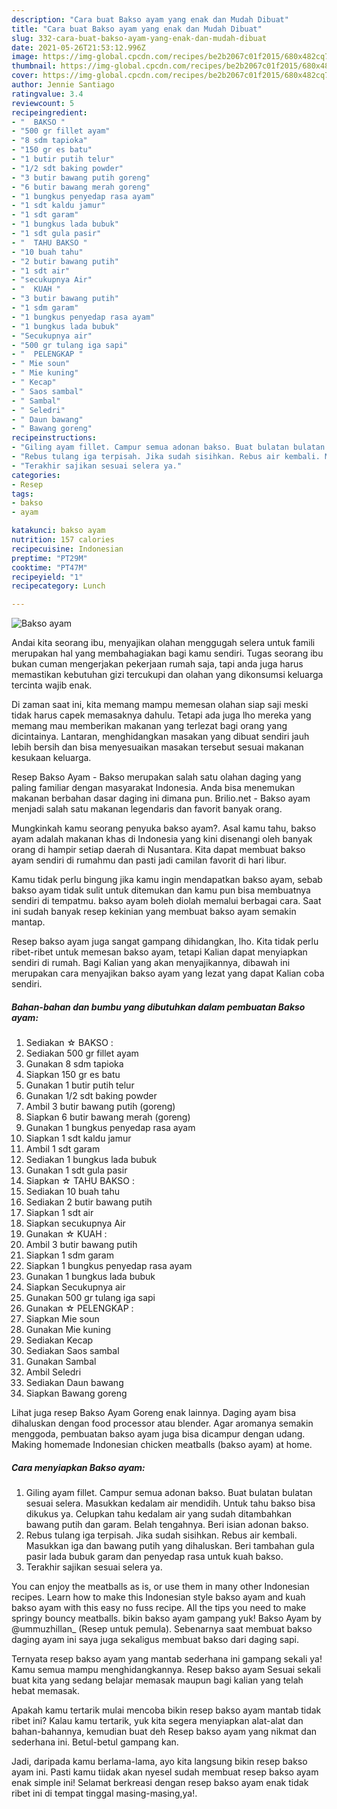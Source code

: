 ```yaml
---
description: "Cara buat Bakso ayam yang enak dan Mudah Dibuat"
title: "Cara buat Bakso ayam yang enak dan Mudah Dibuat"
slug: 332-cara-buat-bakso-ayam-yang-enak-dan-mudah-dibuat
date: 2021-05-26T21:53:12.996Z
image: https://img-global.cpcdn.com/recipes/be2b2067c01f2015/680x482cq70/bakso-ayam-foto-resep-utama.jpg
thumbnail: https://img-global.cpcdn.com/recipes/be2b2067c01f2015/680x482cq70/bakso-ayam-foto-resep-utama.jpg
cover: https://img-global.cpcdn.com/recipes/be2b2067c01f2015/680x482cq70/bakso-ayam-foto-resep-utama.jpg
author: Jennie Santiago
ratingvalue: 3.4
reviewcount: 5
recipeingredient:
- "  BAKSO "
- "500 gr fillet ayam"
- "8 sdm tapioka"
- "150 gr es batu"
- "1 butir putih telur"
- "1/2 sdt baking powder"
- "3 butir bawang putih goreng"
- "6 butir bawang merah goreng"
- "1 bungkus penyedap rasa ayam"
- "1 sdt kaldu jamur"
- "1 sdt garam"
- "1 bungkus lada bubuk"
- "1 sdt gula pasir"
- "  TAHU BAKSO "
- "10 buah tahu"
- "2 butir bawang putih"
- "1 sdt air"
- "secukupnya Air"
- "  KUAH "
- "3 butir bawang putih"
- "1 sdm garam"
- "1 bungkus penyedap rasa ayam"
- "1 bungkus lada bubuk"
- "Secukupnya air"
- "500 gr tulang iga sapi"
- "  PELENGKAP "
- " Mie soun"
- " Mie kuning"
- " Kecap"
- " Saos sambal"
- " Sambal"
- " Seledri"
- " Daun bawang"
- " Bawang goreng"
recipeinstructions:
- "Giling ayam fillet. Campur semua adonan bakso. Buat bulatan bulatan sesuai selera. Masukkan kedalam air mendidih. Untuk tahu bakso bisa dikukus ya. Celupkan tahu kedalam air yang sudah ditambahkan bawang putih dan garam. Belah tengahnya. Beri isian adonan bakso."
- "Rebus tulang iga terpisah. Jika sudah sisihkan. Rebus air kembali. Masukkan iga dan bawang putih yang dihaluskan. Beri tambahan gula pasir lada bubuk garam dan penyedap rasa untuk kuah bakso."
- "Terakhir sajikan sesuai selera ya."
categories:
- Resep
tags:
- bakso
- ayam

katakunci: bakso ayam 
nutrition: 157 calories
recipecuisine: Indonesian
preptime: "PT29M"
cooktime: "PT47M"
recipeyield: "1"
recipecategory: Lunch

---
```



![Bakso ayam](https://img-global.cpcdn.com/recipes/be2b2067c01f2015/680x482cq70/bakso-ayam-foto-resep-utama.jpg)

Andai kita seorang ibu, menyajikan olahan menggugah selera untuk famili merupakan hal yang membahagiakan bagi kamu sendiri. Tugas seorang ibu bukan cuman mengerjakan pekerjaan rumah saja, tapi anda juga harus memastikan kebutuhan gizi tercukupi dan olahan yang dikonsumsi keluarga tercinta wajib enak.

Di zaman  saat ini, kita memang mampu memesan olahan siap saji meski tidak harus capek memasaknya dahulu. Tetapi ada juga lho mereka yang memang mau memberikan makanan yang terlezat bagi orang yang dicintainya. Lantaran, menghidangkan masakan yang dibuat sendiri jauh lebih bersih dan bisa menyesuaikan masakan tersebut sesuai makanan kesukaan keluarga. 

Resep Bakso Ayam - Bakso merupakan salah satu olahan daging yang paling familiar dengan masyarakat Indonesia. Anda bisa menemukan makanan berbahan dasar daging ini dimana pun. Brilio.net - Bakso ayam menjadi salah satu makanan legendaris dan favorit banyak orang.

Mungkinkah kamu seorang penyuka bakso ayam?. Asal kamu tahu, bakso ayam adalah makanan khas di Indonesia yang kini disenangi oleh banyak orang di hampir setiap daerah di Nusantara. Kita dapat membuat bakso ayam sendiri di rumahmu dan pasti jadi camilan favorit di hari libur.

Kamu tidak perlu bingung jika kamu ingin mendapatkan bakso ayam, sebab bakso ayam tidak sulit untuk ditemukan dan kamu pun bisa membuatnya sendiri di tempatmu. bakso ayam boleh diolah memalui berbagai cara. Saat ini sudah banyak resep kekinian yang membuat bakso ayam semakin mantap.

Resep bakso ayam juga sangat gampang dihidangkan, lho. Kita tidak perlu ribet-ribet untuk memesan bakso ayam, tetapi Kalian dapat menyiapkan sendiri di rumah. Bagi Kalian yang akan menyajikannya, dibawah ini merupakan cara menyajikan bakso ayam yang lezat yang dapat Kalian coba sendiri.

<!--inarticleads1-->

##### Bahan-bahan dan bumbu yang dibutuhkan dalam pembuatan Bakso ayam:

1. Sediakan  ☆ BAKSO :
1. Sediakan 500 gr fillet ayam
1. Gunakan 8 sdm tapioka
1. Siapkan 150 gr es batu
1. Gunakan 1 butir putih telur
1. Gunakan 1/2 sdt baking powder
1. Ambil 3 butir bawang putih (goreng)
1. Siapkan 6 butir bawang merah (goreng)
1. Gunakan 1 bungkus penyedap rasa ayam
1. Siapkan 1 sdt kaldu jamur
1. Ambil 1 sdt garam
1. Sediakan 1 bungkus lada bubuk
1. Gunakan 1 sdt gula pasir
1. Siapkan  ☆ TAHU BAKSO :
1. Sediakan 10 buah tahu
1. Sediakan 2 butir bawang putih
1. Siapkan 1 sdt air
1. Siapkan secukupnya Air
1. Gunakan  ☆ KUAH :
1. Ambil 3 butir bawang putih
1. Siapkan 1 sdm garam
1. Siapkan 1 bungkus penyedap rasa ayam
1. Gunakan 1 bungkus lada bubuk
1. Siapkan Secukupnya air
1. Gunakan 500 gr tulang iga sapi
1. Gunakan  ☆ PELENGKAP :
1. Siapkan  Mie soun
1. Gunakan  Mie kuning
1. Sediakan  Kecap
1. Sediakan  Saos sambal
1. Gunakan  Sambal
1. Ambil  Seledri
1. Sediakan  Daun bawang
1. Siapkan  Bawang goreng


Lihat juga resep Bakso Ayam Goreng enak lainnya. Daging ayam bisa dihaluskan dengan food processor atau blender. Agar aromanya semakin menggoda, pembuatan bakso ayam juga bisa dicampur dengan udang. Making homemade Indonesian chicken meatballs (bakso ayam) at home. 

<!--inarticleads2-->

##### Cara menyiapkan Bakso ayam:

1. Giling ayam fillet. Campur semua adonan bakso. Buat bulatan bulatan sesuai selera. Masukkan kedalam air mendidih. Untuk tahu bakso bisa dikukus ya. Celupkan tahu kedalam air yang sudah ditambahkan bawang putih dan garam. Belah tengahnya. Beri isian adonan bakso.
1. Rebus tulang iga terpisah. Jika sudah sisihkan. Rebus air kembali. Masukkan iga dan bawang putih yang dihaluskan. Beri tambahan gula pasir lada bubuk garam dan penyedap rasa untuk kuah bakso.
1. Terakhir sajikan sesuai selera ya.


You can enjoy the meatballs as is, or use them in many other Indonesian recipes. Learn how to make this Indonesian style bakso ayam and kuah bakso ayam with this easy no fuss recipe. All the tips you need to make springy bouncy meatballs. bikin bakso ayam gampang yuk! Bakso Ayam by @ummuzhillan_ (Resep untuk pemula). Sebenarnya saat membuat bakso daging ayam ini saya juga sekaligus membuat bakso dari daging sapi. 

Ternyata resep bakso ayam yang mantab sederhana ini gampang sekali ya! Kamu semua mampu menghidangkannya. Resep bakso ayam Sesuai sekali buat kita yang sedang belajar memasak maupun bagi kalian yang telah hebat memasak.

Apakah kamu tertarik mulai mencoba bikin resep bakso ayam mantab tidak ribet ini? Kalau kamu tertarik, yuk kita segera menyiapkan alat-alat dan bahan-bahannya, kemudian buat deh Resep bakso ayam yang nikmat dan sederhana ini. Betul-betul gampang kan. 

Jadi, daripada kamu berlama-lama, ayo kita langsung bikin resep bakso ayam ini. Pasti kamu tiidak akan nyesel sudah membuat resep bakso ayam enak simple ini! Selamat berkreasi dengan resep bakso ayam enak tidak ribet ini di tempat tinggal masing-masing,ya!.

